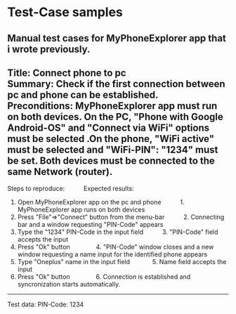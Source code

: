 Test-Case samples<br>
=====================================================================================================================================================
Manual test cases for MyPhoneExplorer app that i wrote previously.</br>
----------------------------------------------------------------------------------------------------------------------------------------------------------------

Title: Connect phone to pc</br>
Summary: Check if the first connection between pc and phone can be established.</br>
Preconditions: MyPhoneExplorer app must run on both devices. On the PC, "Phone with Google Android-OS" and "Connect via WiFi" options must be selected .On the phone, "WiFi active" must be selected and "WiFi-PIN": "1234" must be set. Both devices must be connected to the same Network (router).</br>
---------------------------------------------------------------------------------------------------------------------------------------------------------------

Steps to reproduce:&nbsp;&nbsp;&nbsp;&nbsp;&nbsp;&nbsp;&nbsp;&nbsp;&nbsp;&nbsp;&nbsp;Expected results:
1. Open MyPhoneExplorer app on the pc and phone &nbsp;&nbsp;&nbsp;&nbsp;&nbsp;&nbsp;&nbsp;&nbsp;&nbsp; 1. MyPhoneExplorer app runs on both devices
2. Press "File"=>"Connect" button from the menu-bar &nbsp;&nbsp;&nbsp;&nbsp;&nbsp;&nbsp;&nbsp;&nbsp;&nbsp; 2. Connecting bar and a window requesting "PIN-Code" appears
3. Type the "1234" PIN-Code in the input field &nbsp;&nbsp;&nbsp;&nbsp;&nbsp;&nbsp;&nbsp;&nbsp;&nbsp;&nbsp;3. "PIN-Code" field accepts the input
4. Press "Ok" button  &nbsp;&nbsp;&nbsp;&nbsp;&nbsp;&nbsp;&nbsp;&nbsp;&nbsp;&nbsp;&nbsp;&nbsp;&nbsp;&nbsp;4. "PIN-Code" window closes and a new window requesting a name input for the identified phone appears
5. Type "Oneplus" name in the input field&nbsp;&nbsp;&nbsp;&nbsp;&nbsp;&nbsp;&nbsp;&nbsp;&nbsp;&nbsp;&nbsp;&nbsp;  5. Name field accepts the input
6. Press "Ok" button &nbsp;&nbsp;&nbsp;&nbsp;&nbsp;&nbsp;&nbsp;&nbsp;&nbsp;&nbsp;&nbsp;&nbsp;&nbsp; 6. Connection is established and syncronization starts automatically.

----------------------------------------------------------------------------------------------------------------------------------------------------------------
Test data: PIN-Code: 1234
